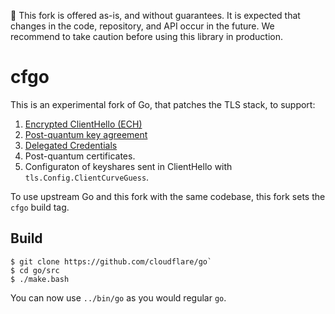 🚨 This fork is offered as-is, and without guarantees. It is expected that
changes in the code, repository, and API occur in the future. We recommend to take
caution before using this library in production.

# cfgo

This is an experimental fork of Go, that patches the TLS stack, to support: 

1. [Encrypted ClientHello (ECH)](https://blog.cloudflare.com/encrypted-client-hello/)
2. [Post-quantum key agreement](https://blog.cloudflare.com/post-quantum-for-all/)
3. [Delegated Credentials](https://blog.cloudflare.com/keyless-delegation/)
4. Post-quantum certificates. 
5. Configuraton of keyshares sent in ClientHello with `tls.Config.ClientCurveGuess`.

To use upstream Go and this fork with the same codebase, this fork sets the `cfgo` build tag.

## Build

```
$ git clone https://github.com/cloudflare/go`
$ cd go/src
$ ./make.bash
```

 You can now use `../bin/go` as you would regular `go`.
